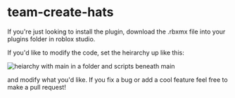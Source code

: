 # team-create-hats
If you're just looking to install the plugin, download the .rbxmx file into your plugins folder in roblox studio.

If you'd like to modify the code, set the heirarchy up like this:

![heiarchy with main in a folder and scripts beneath main](https://cdn.discordapp.com/attachments/510610831692529681/661319440885088282/unknown.png)

and modify what you'd like.
If you fix a bug or add a cool feature feel free to make a pull request!
